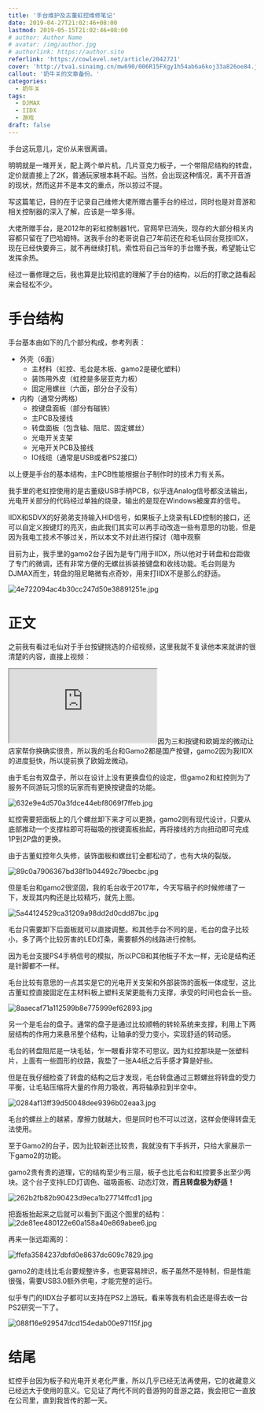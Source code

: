```yaml
---
title: '手台维护及古董虹控维修笔记'
date: 2019-04-27T21:02:46+08:00
lastmod: 2019-05-15T21:02:46+08:00
# author: Author Name
# avatar: /img/author.jpg
# authorlink: https://author.site
referlink: 'https://cowlevel.net/article/2042721'
cover: 'http://tva1.sinaimg.cn/mw690/006R15FXgy1h54ab6a6koj33a826oe84.jpg'
callout: '奶牛关的文章备份。'
categories:
  - 奶牛关
tags:
  - DJMAX
  - IIDX
  - 游戏
draft: false
---
```


手台这玩意儿，定价从来很离谱。

<!--more-->

明明就是一堆开关，配上两个单片机，几片亚克力板子，一个带阻尼结构的转盘，定价就直接上了2K，普通玩家根本耗不起。当然，会出现这种情况，离不开音游的现状，然而这并不是本文的重点，所以掠过不提。

写这篇笔记，目的在于记录自己维修大佬所赠古董手台的经过，同时也是对音游和相关控制器的深入了解，应该是一举多得。

大佬所赠手台，是2012年的彩虹控制器1代，官网早已消失，现存的大部分相关内容都只留在了巴哈姆特。送我手台的老哥说自己7年前还在和毛仙同台竞技IIDX，现在已经快要奔三，就不再继续打机，索性将自己当年的手台赠予我，希望能让它发挥余热。

经过一番修理之后，我也算是比较彻底的理解了手台的结构，以后的打歌之路看起来会轻松不少。

# 手台结构

手台基本由如下的几个部分构成，参考列表：

*   外壳（6面）
    *   主材料（虹控、毛台是木板、gamo2是硬化塑料）
    *   装饰用外皮（虹控是多层亚克力板）
    *   固定用螺丝（六面，部分台子没有）
*   内构（通常分两格）
    *   按键盘面板（部分有磁铁）
    *   主PCB及接线
    *   转盘面板（包含轴、阻尼、固定螺丝）
    *   光电开关支架
    *   光电开关PCB及接线
    *   IO线缆（通常是USB或者PS2接口）

以上便是手台的基本结构，主PCB性能根据台子制作时的技术力有关系。

我手里的老虹控使用的是古董级USB手柄PCB，似乎连Analog信号都没法输出，光电开关部分的代码经过单独的烧录，输出的是现在Windows被废弃的信号。

IIDX和SDVX的好弟弟支持输入HID信号，如果板子上烧录有LED控制的接口，还可以自定义按键灯的亮灭，由此我们其实可以再手动改造一些有意思的功能，但是因为我电工技术不够过关，所以本文不对此进行探讨<span class="spoiler">（暗中观察</span>

目前为止，我手里的gamo2台子因为是专门用于IIDX，所以他对于转盘和台距做了专门的微调，还有非常方便的无螺丝拆装按键盘和收线功能。毛台则是为DJMAX而生，转盘的阻尼略微有点奇妙，用来打IIDX不是那么的舒适。

![4e722094ac4b30cc247d50e38891251e.jpg](http://tva1.sinaimg.cn/mw690/006R15FXgy1h54ab6a6koj33a826oe84.jpg)

# 正文

之前我有看过毛仙对于手台按键挑选的介绍视频，这里我就不复读他本来就讲的很清楚的内容，直接上视频：

<span class="fr-video fr-fvc fr-dvb fr-draggable"><iframe class="cl-iframe cl-iframe-bilibili" src="https://cowlevel.net/adapter/video-transfer?url=https%3A%2F%2Fwww.bilibili.com%2Fhtml%2Fplayer.html%3Faid%3D13591111%26page%3D1&amp;thumb=https://pic1.cdncl.net/user/user_upload_osl/e94d326338ef2ff5b3887c7fc559e183.jpeg"></iframe></span>因为三和按键和欧姆龙的微动让店家帮你换确实很贵，所以我的毛台和Gamo2都是国产按键，gamo2因为我IIDX的进度挺快，所以提前换了欧姆龙微动。

由于毛台有双盘子，所以在设计上没有更换盘位的设定，但gamo2和虹控则为了服务不同游玩习惯的玩家而有更换按键盘的功能。

![632e9e4d570a3fdce44ebf8069f7ffeb.jpg](http://tva1.sinaimg.cn/mw690/006R15FXgy1h54abxel64j32io1w01kz.jpg)

虹控需要把面板上的几个螺丝卸下来才可以更换，gamo2则有现代设计，只要从底部推动一个支撑柱即可将磁吸的按键面板抬起，再将接线的方向扭动即可完成1P到2P盘的更换。

由于古董虹控年久失修，装饰面板和螺丝钉全都松动了，也有大块的裂版。

![89c0a7906367bd38f1b04492c79becbc.jpg](http://tva1.sinaimg.cn/mw690/006R15FXgy1h54acckeawj32io1w01kz.jpg)

<span>但是毛台和gamo2很坚固，我的毛台收于2017年，今天写稿子的时候修缮了一下，发现其内构还是比较精巧，就先上图。</span>

![5a44124529ca31209a98dd2d0cdd87bc.jpg](http://tva1.sinaimg.cn/mw690/006R15FXgy1h54acqf7c1j32z01z7hdv.jpg)

毛台只需要卸下后面板就可以直接调整。和其他手台不同的是，毛台的盘子比较小，多了两个比较厉害的LED灯条，需要额外的线路进行控制。

因为毛台支援PS4手柄信号的模拟，所以PCB和其他板子不太一样，无论是结构还是针脚都不一样。

毛台比较有意思的一点其实是它的光电开关支架和外部装饰的面板一体成型，这比古董虹控直接固定在主材料板上塑料支架更能有力支撑，承受的时间也会长一些。

![8aaecaf71a112599b8e775999ef62893.jpg](http://tva1.sinaimg.cn/mw690/006R15FXgy1h54ad53yzmj33a81uiqv7.jpg)

另一个是毛台的盘子。通常的盘子是通过比较顺畅的转轮系统来支撑，利用上下两层结构的作用力来悬吊整个结构，让轴承的受力变小，实现舒适的转动感。

毛台的转盘阻尼是一块毛毡，乍一眼看非常不可思议。因为虹控那块是一张塑料片，上面有一些圆形的纹路，我垫了一张A4纸之后手感才算是好些。

但是在我仔细检查了转盘的结构之后才发现，毛台转盘通过三颗螺丝将转盘的受力平衡，让毛毡压缩将大量的作用力吸收，再将轴承拉到半空中。

![0284af13ff39d50048dee9396b02eaa3.jpg](https://pic1.cdncl.net/user/Shinonomeshizuka/common_pic/0284af13ff39d50048dee9396b02eaa3.jpg)

毛台的螺丝上的越紧，摩擦力就越大，但是同时也不可以过送，这样会使得转盘无法使用。

至于Gamo2的台子，因为比较新还比较贵，我就没有下手拆开，只给大家展示一下gamo2的功能。

gamo2贵有贵的道理，它的结构至少有三层，板子也比毛台和虹控要多出至少两块。这个台子支持LED灯调色、磁吸面板、动态灯效，**而且转盘极为舒适！**

![262b2fb82b90423d9eca1b27714ffcd1.jpg](http://tva1.sinaimg.cn/mw690/006R15FXgy1h54adknpb0j33a81ui4qr.jpg)

把面板抬起来之后就可以看到下面这个图里的结构：  
![2de81ee480122e60a158a40e869abee6.jpg](http://tva1.sinaimg.cn/large/006R15FXgy1h54adz3ubqj33a826ohdu.jpg)

再来一张远距离的：

![ffefa3584237dbfd0e8637dc609c7829.jpg](http://tva1.sinaimg.cn/large/006R15FXgy1h54ae83zsjj33a826oe82.jpg)

gamo2的走线比毛台要规整许多，也更容易辨识，板子虽然不是特制，但是性能很强，需要USB3.0额外供电，才能完整的运行。

似乎专门的IIDX台子都可以支持在PS2上游玩，看来等我有机会还是得去收一台PS2研究一下了。

![088f16e929547dcd154edab00e97115f.jpg](http://tva1.sinaimg.cn/large/006R15FXgy1h54aei1wo0j33a81uib29.jpg)

# 结尾

虹控手台因为板子和光电开关老化严重，所以几乎已经无法再使用，它的收藏意义已经远大于使用的意义。它见证了两代不同的音游狗的音游之路，我会把它一直放在公司里，直到我皆传的那一天。